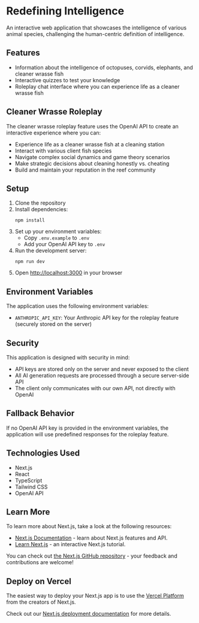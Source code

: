 # Redefining Intelligence

An interactive web application that showcases the intelligence of various animal species, challenging the human-centric definition of intelligence.

## Features

- Information about the intelligence of octopuses, corvids, elephants, and cleaner wrasse fish
- Interactive quizzes to test your knowledge
- Roleplay chat interface where you can experience life as a cleaner wrasse fish

## Cleaner Wrasse Roleplay

The cleaner wrasse roleplay feature uses the OpenAI API to create an interactive experience where you can:

- Experience life as a cleaner wrasse fish at a cleaning station
- Interact with various client fish species
- Navigate complex social dynamics and game theory scenarios
- Make strategic decisions about cleaning honestly vs. cheating
- Build and maintain your reputation in the reef community

## Setup

1. Clone the repository
2. Install dependencies:
   ```
   npm install
   ```
3. Set up your environment variables:
   - Copy `.env.example` to `.env`
   - Add your OpenAI API key to `.env`
4. Run the development server:
   ```
   npm run dev
   ```
5. Open [http://localhost:3000](http://localhost:3000) in your browser

## Environment Variables

The application uses the following environment variables:

- `ANTHROPIC_API_KEY`: Your Anthropic API key for the roleplay feature (securely stored on the server)

## Security

This application is designed with security in mind:
- API keys are stored only on the server and never exposed to the client
- All AI generation requests are processed through a secure server-side API
- The client only communicates with our own API, not directly with OpenAI

## Fallback Behavior

If no OpenAI API key is provided in the environment variables, the application will use predefined responses for the roleplay feature.

## Technologies Used

- Next.js
- React
- TypeScript
- Tailwind CSS
- OpenAI API

## Learn More

To learn more about Next.js, take a look at the following resources:

- [Next.js Documentation](https://nextjs.org/docs) - learn about Next.js features and API.
- [Learn Next.js](https://nextjs.org/learn) - an interactive Next.js tutorial.

You can check out [the Next.js GitHub repository](https://github.com/vercel/next.js) - your feedback and contributions are welcome!

## Deploy on Vercel

The easiest way to deploy your Next.js app is to use the [Vercel Platform](https://vercel.com/new?utm_medium=default-template&filter=next.js&utm_source=create-next-app&utm_campaign=create-next-app-readme) from the creators of Next.js.

Check out our [Next.js deployment documentation](https://nextjs.org/docs/app/building-your-application/deploying) for more details.
